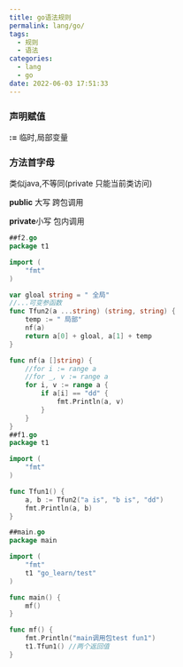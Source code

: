 ```yaml
---
title: go语法规则
permalink: lang/go/
tags:
  - 规则
  - 语法
categories:
  - lang
  - go
date: 2022-06-03 17:51:33
---
```




###  声明赋值

**:=**  临时,局部变量

###  方法首字母

类似java,不等同(private 只能当前类访问)

**public** 大写 跨包调用

**private**小写 包内调用

<!--more-->

```go
##f2.go
package t1

import (
	"fmt"
)

var gloal string = " 全局"
//...可变参函数
func Tfun2(a ...string) (string, string) {
	temp := " 局部"
	nf(a)
	return a[0] + gloal, a[1] + temp
}

func nf(a []string) {
    //for i := range a 
    //for _, v := range a 
	for i, v := range a {
		if a[i] == "dd" {
			fmt.Println(a, v)
		}
	}
}
##f1.go
package t1

import (
	"fmt"
)

func Tfun1() {
	a, b := Tfun2("a is", "b is", "dd")
	fmt.Println(a, b)
}

##main.go
package main

import (
	"fmt"
	t1 "go_learn/test"
)

func main() {
	mf()
}

func mf() {
	fmt.Println("main调用包test fun1")
	t1.Tfun1() //两个返回值
}
```



